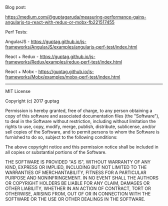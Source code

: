 Blog post: 

https://medium.com/@guptagaruda/measuring-performance-gains-angularjs-to-react-with-redux-or-mobx-fb221517455

Perf Tests:

AngularJS - https://guptag.github.io/js-frameworks/AngularJS/examples/angularjs-perf-test/index.html

React + Redux - https://guptag.github.io/js-frameworks/Redux/examples/redux-perf-test/index.html

React + Mobx - https://guptag.github.io/js-frameworks/Mobx/examples/mobx-perf-test/index.html



***


MIT License

Copyright (c) 2017 guptag

Permission is hereby granted, free of charge, to any person obtaining a copy
of this software and associated documentation files (the "Software"), to deal
in the Software without restriction, including without limitation the rights
to use, copy, modify, merge, publish, distribute, sublicense, and/or sell
copies of the Software, and to permit persons to whom the Software is
furnished to do so, subject to the following conditions:

The above copyright notice and this permission notice shall be included in all
copies or substantial portions of the Software.

THE SOFTWARE IS PROVIDED "AS IS", WITHOUT WARRANTY OF ANY KIND, EXPRESS OR
IMPLIED, INCLUDING BUT NOT LIMITED TO THE WARRANTIES OF MERCHANTABILITY,
FITNESS FOR A PARTICULAR PURPOSE AND NONINFRINGEMENT. IN NO EVENT SHALL THE
AUTHORS OR COPYRIGHT HOLDERS BE LIABLE FOR ANY CLAIM, DAMAGES OR OTHER
LIABILITY, WHETHER IN AN ACTION OF CONTRACT, TORT OR OTHERWISE, ARISING FROM,
OUT OF OR IN CONNECTION WITH THE SOFTWARE OR THE USE OR OTHER DEALINGS IN THE
SOFTWARE.
